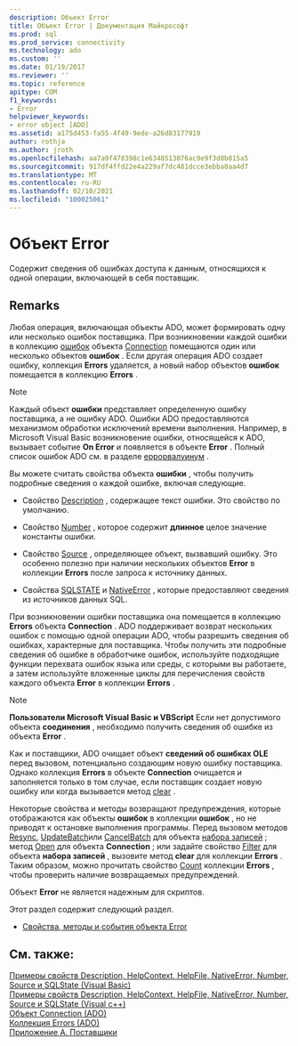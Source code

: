 ```yaml
---
description: Объект Error
title: Объект Error | Документация Майкрософт
ms.prod: sql
ms.prod_service: connectivity
ms.technology: ado
ms.custom: ''
ms.date: 01/19/2017
ms.reviewer: ''
ms.topic: reference
apitype: COM
f1_keywords:
- Error
helpviewer_keywords:
- error object [ADO]
ms.assetid: a175d453-fa55-4f49-9ede-a26d83177919
author: rothja
ms.author: jroth
ms.openlocfilehash: aa7a9f478398c1e6348513076ac9e9f3d8b815a5
ms.sourcegitcommit: 917df4ffd22e4a229af7dc481dcce3ebba0aa4d7
ms.translationtype: MT
ms.contentlocale: ru-RU
ms.lasthandoff: 02/10/2021
ms.locfileid: "100025061"
---
```

# <a name="error-object"></a>Объект Error
Содержит сведения об ошибках доступа к данным, относящихся к одной операции, включающей в себя поставщик.  
  
## <a name="remarks"></a>Remarks  
 Любая операция, включающая объекты ADO, может формировать одну или несколько ошибок поставщика. При возникновении каждой ошибки в коллекцию [ошибок](../../../ado/reference/ado-api/errors-collection-ado.md) объекта [Connection](../../../ado/reference/ado-api/connection-object-ado.md) помещаются один или несколько объектов **ошибок** . Если другая операция ADO создает ошибку, коллекция **Errors** удаляется, а новый набор объектов **ошибок** помещается в коллекцию **Errors** .  
  
> [!NOTE]
>  Каждый объект **ошибки** представляет определенную ошибку поставщика, а не ошибку ADO. Ошибки ADO предоставляются механизмом обработки исключений времени выполнения. Например, в Microsoft Visual Basic возникновение ошибки, относящейся к ADO, вызывает событие **On Error** и появляется в объекте **Error** . Полный список ошибок ADO см. в разделе [еррорвалуинум](../../../ado/reference/ado-api/errorvalueenum.md) .  
  
 Вы можете считать свойства объекта **ошибки** , чтобы получить подробные сведения о каждой ошибке, включая следующие.  
  
-   Свойство [Description](../../../ado/reference/ado-api/description-property.md) , содержащее текст ошибки. Это свойство по умолчанию.  
  
-   Свойство [Number](../../../ado/reference/ado-api/number-property-ado.md) , которое содержит **длинное** целое значение константы ошибки.  
  
-   Свойство [Source](../../../ado/reference/ado-api/source-property-ado-error.md) , определяющее объект, вызвавший ошибку. Это особенно полезно при наличии нескольких объектов **Error** в коллекции **Errors** после запроса к источнику данных.  
  
-   Свойства [SQLSTATE](../../../ado/reference/ado-api/sqlstate-property.md) и [NativeError](../../../ado/reference/ado-api/nativeerror-property-ado.md) , которые предоставляют сведения из источников данных SQL.  
  
 При возникновении ошибки поставщика она помещается в коллекцию **Errors** объекта **Connection** . ADO поддерживает возврат нескольких ошибок с помощью одной операции ADO, чтобы разрешить сведения об ошибках, характерные для поставщика. Чтобы получить эти подробные сведения об ошибке в обработчике ошибок, используйте подходящие функции перехвата ошибок языка или среды, с которыми вы работаете, а затем используйте вложенные циклы для перечисления свойств каждого объекта **Error** в коллекции **Errors** .  
  
> [!NOTE]
>  **Пользователи Microsoft Visual Basic и VBScript** Если нет допустимого объекта **соединения** , необходимо получить сведения об ошибке из объекта **Error** .  
  
 Как и поставщики, ADO очищает объект **сведений об ошибках OLE** перед вызовом, потенциально создающим новую ошибку поставщика. Однако коллекция **Errors** в объекте **Connection** очищается и заполняется только в том случае, если поставщик создает новую ошибку или когда вызывается метод [clear](../../../ado/reference/ado-api/clear-method-ado.md) .  
  
 Некоторые свойства и методы возвращают предупреждения, которые отображаются как объекты **ошибок** в коллекции **ошибок** , но не приводят к остановке выполнения программы. Перед вызовом методов [Resync](../../../ado/reference/ado-api/resync-method.md), [UpdateBatch](../../../ado/reference/ado-api/updatebatch-method.md)или [CancelBatch](../../../ado/reference/ado-api/cancelbatch-method-ado.md) для объекта [набора записей](../../../ado/reference/ado-api/recordset-object-ado.md) ; метод [Open](../../../ado/reference/ado-api/open-method-ado-connection.md) для объекта **Connection** ; или задайте свойство [Filter](../../../ado/reference/ado-api/filter-property.md) для объекта **набора записей** , вызовите метод **clear** для коллекции **Errors** . Таким образом, можно прочитать свойство [Count](../../../ado/reference/ado-api/count-property-ado.md) коллекции **Errors** , чтобы проверить наличие возвращаемых предупреждений.  
  
 Объект **Error** не является надежным для скриптов.  
  
 Этот раздел содержит следующий раздел.  
  
-   [Свойства, методы и события объекта Error](../../../ado/reference/ado-api/error-object-properties-methods-and-events.md)  
  
## <a name="see-also"></a>См. также:  
 [Примеры свойств Description, HelpContext, HelpFile, NativeError, Number, Source и SQLState (Visual Basic)](../../../ado/reference/ado-api/description-helpcontext-helpfile-nativeerror-number-source-example-vb.md)   
 [Примеры свойств Description, HelpContext, HelpFile, NativeError, Number, Source и SQLState (Visual c++)](../../../ado/reference/ado-api/description-helpcontext-helpfile-nativeerror-number-source-example-vc.md)   
 [Объект Connection (ADO)](../../../ado/reference/ado-api/connection-object-ado.md)   
 [Коллекция Errors (ADO)](../../../ado/reference/ado-api/errors-collection-ado.md)   
 [Приложение А. Поставщики](../../../ado/guide/appendixes/appendix-a-providers.md)
